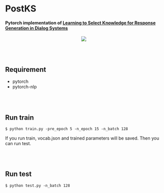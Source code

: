 # PostKS

#### Pytorch implementation of [Learning to Select Knowledge for Response Generation in Dialog Systems](https://arxiv.org/pdf/1902.04911.pdf)


<p align="center">
  <img src="https://github.com/bzantium/PostKS/blob/master/image/architecture.PNG">
</p>

<br><br>
## Requirement
- pytorch
- pytorch-nlp

<br><br>
## Run train
```
$ python train.py -pre_epoch 5 -n_epoch 15 -n_batch 128
```
If you run train, vocab.json and trained parameters will be saved. Then you can run test.

<br><br>
## Run test
```
$ python test.py -n_batch 128
```
